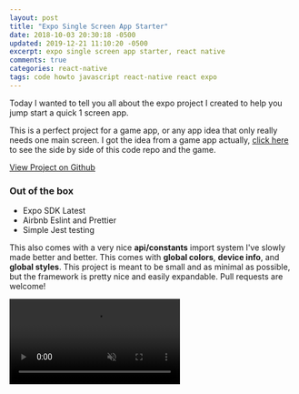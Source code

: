 ```yaml
---
layout: post
title: "Expo Single Screen App Starter"
date: 2018-10-03 20:30:18 -0500
updated: 2019-12-21 11:10:20 -0500
excerpt: expo single screen app starter, react native
comments: true
categories: react-native
tags: code howto javascript react-native react expo
---
```


Today I wanted to tell you all about the expo project I created to help you jump start a quick 1 screen app.

This is a perfect project for a game app, or any app idea that only really needs one main screen. I got the idea from a game app actually, [click here](https://github.com/calebnance/expo-single-screen-starter#demo-and-release-notes) to see the side by side of this code repo and the game.

<a href="https://github.com/calebnance/expo-single-screen-starter" class="btn btn-outline-dark">View Project on Github</a>

### Out of the box

- Expo SDK Latest
- Airbnb Eslint and Prettier
- Simple Jest testing

This also comes with a very nice **api/constants** import system I've slowly made better and better. This comes with **global colors**, **device info**, and **global styles**. This project is meant to be small and as minimal as possible, but the framework is pretty nice and easily expandable. Pull requests are welcome!

<div class="video-wrapper">
  <video class="video vid-mw" autoplay loop muted playsinline>
    <source src="/assets/videos/expo/single-screen-starter-v0.0.2.mp4" type="video/mp4">
  </video>
</div>
